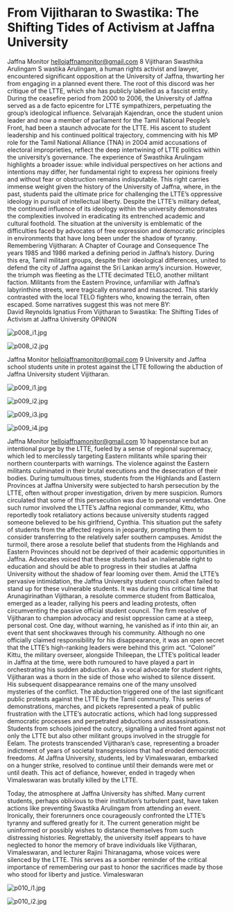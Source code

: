 # From Vijitharan to Swastika: The Shifting Tides of Activism at Jaffna University

Jaffna Monitor
hellojaffnamonitor@gmail.com
8
Vijitharan
Swasthika Arulingam
S
wastika Arulingam, a human rights activist and 
lawyer, encountered significant opposition at the 
University of Jaffna, thwarting her from engaging 
in a planned event there. The root of this discord was her 
critique of the LTTE, which she has publicly labelled as a 
fascist entity.
During the ceasefire period from 2000 to 2006, the 
University of Jaffna served as a de facto epicentre for 
LTTE sympathizers, perpetuating the group’s ideological 
influence. Selvarajah Kajendran, once the student union 
leader and now a member of parliament for the Tamil 
National People’s Front, had been a staunch advocate 
for the LTTE. His ascent to student leadership and his 
continued political trajectory, commencing with his MP 
role for the Tamil National Alliance (TNA) in 2004 amid 
accusations of electoral improprieties, reflect the deep 
intertwining of LTTE politics within the university’s 
governance.
The experience of Swasthika Arulingam highlights a 
broader issue: while individual perspectives on her actions 
and intentions may differ, her fundamental right to 
express her opinions freely and without fear or obstruction 
remains indisputable. This right carries immense weight 
given the history of the University of Jaffna, where, in 
the past, students paid the ultimate price for challenging 
the LTTE’s oppressive ideology in pursuit of intellectual 
liberty. Despite the LTTE’s military defeat, the continued 
influence of its ideology within the university demonstrates 
the complexities involved in eradicating its entrenched 
academic and cultural foothold. The situation at the 
university is emblematic of the difficulties faced by 
advocates of free expression and democratic principles in 
environments that have long been under the shadow of 
tyranny.
Remembering Vijitharan: A Chapter of Courage and 
Consequence
The years 1985 and 1986 marked a defining period in 
Jaffna’s history. During this era, Tamil militant groups, 
despite their ideological differences, united to defend the 
city of Jaffna against the Sri Lankan army’s incursion. 
However, the triumph was fleeting as the LTTE decimated 
TELO, another militant faction. Militants from the Eastern 
Province, unfamiliar with Jaffna’s labyrinthine streets, were 
tragically ensnared and massacred. This starkly contrasted 
with the local TELO fighters who, knowing the terrain, 
often escaped. Some narratives suggest this was not mere 
BY:  
David Reynolds Ignatius
From Vijitharan to Swastika:
The Shifting Tides of Activism 
at Jaffna University
OPINION

![p008_i1.jpg](images_out/007_from_vijitharan_to_swastika_the_shifting_tides_of_/p008_i1.jpg)

![p008_i2.jpg](images_out/007_from_vijitharan_to_swastika_the_shifting_tides_of_/p008_i2.jpg)

Jaffna Monitor
hellojaffnamonitor@gmail.com
9
University and Jaffna school students unite in protest against the LTTE following the abduction of Jaffna University student Vijitharan.

![p009_i1.jpg](images_out/007_from_vijitharan_to_swastika_the_shifting_tides_of_/p009_i1.jpg)

![p009_i2.jpg](images_out/007_from_vijitharan_to_swastika_the_shifting_tides_of_/p009_i2.jpg)

![p009_i3.jpg](images_out/007_from_vijitharan_to_swastika_the_shifting_tides_of_/p009_i3.jpg)

![p009_i4.jpg](images_out/007_from_vijitharan_to_swastika_the_shifting_tides_of_/p009_i4.jpg)

Jaffna Monitor
hellojaffnamonitor@gmail.com
10
happenstance but an intentional purge by 
the LTTE, fueled by a sense of regional 
supremacy, which led to mercilessly 
targeting Eastern militants while sparing 
their northern counterparts with warnings. 
The violence against the Eastern militants 
culminated in their brutal executions and 
the desecration of their bodies.
During tumultuous times, students from 
the Highlands and Eastern Provinces at 
Jaffna University were subjected to harsh 
persecution by the LTTE, often without 
proper investigation, driven by mere 
suspicion. Rumors circulated that some 
of this persecution was due to personal 
vendettas. One such rumor involved the LTTE’s Jaffna 
regional commander, Kittu, who reportedly took retaliatory 
actions because university students ragged someone 
believed to be his girlfriend, Cynthia. This situation put 
the safety of students from the affected regions in jeopardy, 
prompting them to consider transferring to the relatively 
safer southern campuses.
Amidst the turmoil, there arose a resolute belief that 
students from the Highlands and Eastern Provinces should 
not be deprived of their academic opportunities in Jaffna. 
Advocates voiced that these students had an inalienable 
right to education and should be able to progress in their 
studies at Jaffna University without the shadow of fear 
looming over them.
Amid the LTTE’s pervasive intimidation, the Jaffna 
University student council often failed to stand up for these 
vulnerable students. It was during this critical time that 
Arunagirinathan Vijitharan, a resolute commerce student 
from Batticaloa, emerged as a leader, rallying his peers and 
leading protests, often circumventing the passive official 
student council.
The firm resolve of Vijitharan to champion 
advocacy and resist oppression came at 
a steep, personal cost. One day, without 
warning, he vanished as if into thin air, 
an event that sent shockwaves through 
his community. Although no one 
officially claimed responsibility for his 
disappearance, it was an open secret that 
the LTTE’s high-ranking leaders were 
behind this grim act. “Colonel” Kittu, the 
military overseer, alongside Thileepan, 
the LTTE’s political leader in Jaffna at 
the time, were both rumoured to have 
played a part in orchestrating his sudden 
abduction. As a vocal advocate for student 
rights, Vijitharan was a thorn in the side 
of those who wished to silence dissent. His subsequent 
disappearance remains one of the many unsolved mysteries 
of the conflict.
The abduction triggered one of the last significant public 
protests against the LTTE by the Tamil community. This 
series of demonstrations, marches, and pickets represented 
a peak of public frustration with the LTTE’s autocratic 
actions, which had long suppressed democratic processes 
and perpetrated abductions and assassinations. Students 
from schools joined the outcry, signalling a united front 
against not only the LTTE but also other militant groups 
involved in the struggle for Eelam. The protests transcended 
Vijitharan’s case, representing a broader indictment of 
years of societal transgressions that had eroded democratic 
freedoms.
At Jaffna University, students, led by Vimaleswaran, 
embarked on a hunger strike, resolved to continue until 
their demands were met or until death. This act of defiance, 
however, ended in tragedy when Vimaleswaran was brutally 
killed by the LTTE.
 
Today, the atmosphere at Jaffna University has shifted. 
Many current students, perhaps oblivious to their 
institution’s turbulent past, have taken actions like 
preventing Swastika Arulingam from attending an event. 
Ironically, their forerunners once courageously confronted 
the LTTE’s tyranny and suffered greatly for it. The current 
generation might be uninformed or possibly wishes 
to distance themselves from such distressing histories. 
Regrettably, the university itself appears to have neglected 
to honor the memory of brave individuals like Vijitharan, 
Vimaleswaran, and lecturer Rajini Thiranagama, whose 
voices were silenced by the LTTE. This serves as a somber 
reminder of the critical importance of remembering our 
past to honor the sacrifices made by those who stood for 
liberty and justice.
Vimaleswaran

![p010_i1.jpg](images_out/007_from_vijitharan_to_swastika_the_shifting_tides_of_/p010_i1.jpg)

![p010_i2.jpg](images_out/007_from_vijitharan_to_swastika_the_shifting_tides_of_/p010_i2.jpg)

